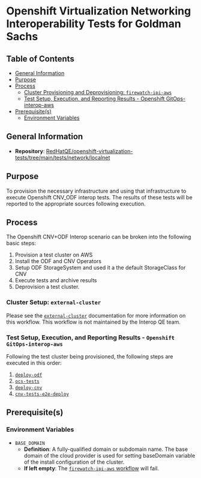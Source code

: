 # Openshift Virtualization Networking Interoperability Tests for Goldman Sachs<!-- omit from toc -->

## Table of Contents<!-- omit from toc -->
- [General Information](#general-information)
- [Purpose](#purpose)
- [Process](#process)
  - [Cluster Provisioning and Deprovisioning: `firewatch-ipi-aws`](#cluster-provisioning-and-deprovisioning-firewatch-ipi-aws)
  - [Test Setup, Execution, and Reporting Results - Openshift GitOps-interop-aws](#test-setup-execution-and-reporting-results---openshift-gitops-interop-aws)
- [Prerequisite(s)](#prerequisites)
  - [Environment Variables](#environment-variables)

## General Information

- **Repository**: [RedHatQE/openshift-virtualization-tests/tree/main/tests/network/localnet](https://github.com/RedHatQE/openshift-virtualization-tests/tree/main/tests/network/localnet)

## Purpose

To provision the necessary infrastructure and using that infrastructure to execute Openshift CNV_ODF interop tests.
The results of these tests will be reported to the appropriate sources following execution.

## Process

The Openshift CNV+ODF Interop scenario can be broken into the following basic steps:

1. Provision a test cluster on AWS
2. Install the ODF and CNV Operators
3. Setup ODF StorageSystem and used it a the default StorageClass for CNV
3. Execute tests and archive results
4. Deprovision a test cluster.

### Cluster Setup: `external-cluster`

Please see the [`external-cluster`](https://steps.ci.openshift.org/workflow/external-cluster) documentation for more information on this workflow. This workflow is not maintained by the Interop QE team.

### Test Setup, Execution, and Reporting Results - `Openshift GitOps-interop-aws`

Following the test cluster being provisioned, the following steps are executed in this order:

1. [`deploy-odf`](../../../step-registry/interop-tests/deploy-odf/README.md)
1. [`ocs-tests`](../../../step-registry/interop-tests/ocs-tests/README.md)
1. [`deploy-cnv`](../../../step-registry/interop-tests/deploy-cnv/README.md)
1. [`cnv-tests-e2e-deploy`](../../../step-registry/interop-tests/cnv-tests-e2e-deploy/README.md)

## Prerequisite(s)

### Environment Variables

- `BASE_DOMAIN`
  - **Definition**: A fully-qualified domain or subdomain name. The base domain of the cloud provider is used for setting baseDomain variable of the install configuration of the cluster.
  - **If left empty**: The [`firewatch-ipi-aws` workflow](../../../step-registry/ipi/aws/firewatch-ipi-aws-workflow.yaml) will fail.
